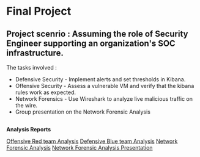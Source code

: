 # Final Project

Project scenrio : Assuming the role of Security Engineer supporting an organization's SOC infrastructure.
-
The tasks involved :
- Defensive Security - Implement alerts and set thresholds in Kibana.
- Offensive Security - Assess a vulnerable VM and verify that the kibana rules work as expected.
- Network Forensics - Use Wireshark to analyze live malicious traffic on the wire.
- Group presentation on the Network Forensic Analysis 

##

**Analysis Reports**

[Offensive Red team Analysis](https://github.com/chaitanyasugathan/Cybersecurity/blob/master/NetworkForensics/Red%20Team%20-%20Summary%20of%20Operations.pdf)
[Defensive Blue team Analysis](https://github.com/chaitanyasugathan/Cybersecurity/blob/master/NetworkForensics/Blue%20Team%20-%20Summary%20of%20Operations.pdf)
[Network Forensic Analysis](https://github.com/chaitanyasugathan/Cybersecurity/blob/master/NetworkForensics/Network%20Forensic%20Analysis%20Report.pdf)
[Network Forensic Analysis Presentation](https://github.com/chaitanyasugathan/Cybersecurity/blob/master/NetworkForensics/Network%20Presentation.pdf)
